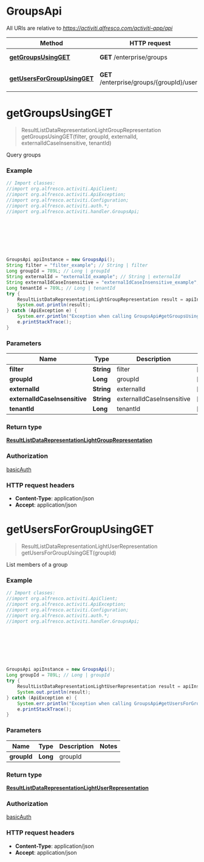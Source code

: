 # GroupsApi

All URIs are relative to *https://activiti.alfresco.com/activiti-app/api*

Method | HTTP request | Description
------------- | ------------- | -------------
[**getGroupsUsingGET**](GroupsApi.md#getGroupsUsingGET) | **GET** /enterprise/groups | Query groups
[**getUsersForGroupUsingGET**](GroupsApi.md#getUsersForGroupUsingGET) | **GET** /enterprise/groups/{groupId}/users | List members of a group


<a name="getGroupsUsingGET"></a>
# **getGroupsUsingGET**
> ResultListDataRepresentationLightGroupRepresentation getGroupsUsingGET(filter, groupId, externalId, externalIdCaseInsensitive, tenantId)

Query groups

### Example
```java
// Import classes:
//import org.alfresco.activiti.ApiClient;
//import org.alfresco.activiti.ApiException;
//import org.alfresco.activiti.Configuration;
//import org.alfresco.activiti.auth.*;
//import org.alfresco.activiti.handler.GroupsApi;








GroupsApi apiInstance = new GroupsApi();
String filter = "filter_example"; // String | filter
Long groupId = 789L; // Long | groupId
String externalId = "externalId_example"; // String | externalId
String externalIdCaseInsensitive = "externalIdCaseInsensitive_example"; // String | externalIdCaseInsensitive
Long tenantId = 789L; // Long | tenantId
try {
    ResultListDataRepresentationLightGroupRepresentation result = apiInstance.getGroupsUsingGET(filter, groupId, externalId, externalIdCaseInsensitive, tenantId);
    System.out.println(result);
} catch (ApiException e) {
    System.err.println("Exception when calling GroupsApi#getGroupsUsingGET");
    e.printStackTrace();
}
```

### Parameters

Name | Type | Description  | Notes
------------- | ------------- | ------------- | -------------
 **filter** | **String**| filter | [optional]
 **groupId** | **Long**| groupId | [optional]
 **externalId** | **String**| externalId | [optional]
 **externalIdCaseInsensitive** | **String**| externalIdCaseInsensitive | [optional]
 **tenantId** | **Long**| tenantId | [optional]

### Return type

[**ResultListDataRepresentationLightGroupRepresentation**](ResultListDataRepresentationLightGroupRepresentation.md)

### Authorization

[basicAuth](../README.md#basicAuth)

### HTTP request headers

 - **Content-Type**: application/json
 - **Accept**: application/json

<a name="getUsersForGroupUsingGET"></a>
# **getUsersForGroupUsingGET**
> ResultListDataRepresentationLightUserRepresentation getUsersForGroupUsingGET(groupId)

List members of a group

### Example
```java
// Import classes:
//import org.alfresco.activiti.ApiClient;
//import org.alfresco.activiti.ApiException;
//import org.alfresco.activiti.Configuration;
//import org.alfresco.activiti.auth.*;
//import org.alfresco.activiti.handler.GroupsApi;








GroupsApi apiInstance = new GroupsApi();
Long groupId = 789L; // Long | groupId
try {
    ResultListDataRepresentationLightUserRepresentation result = apiInstance.getUsersForGroupUsingGET(groupId);
    System.out.println(result);
} catch (ApiException e) {
    System.err.println("Exception when calling GroupsApi#getUsersForGroupUsingGET");
    e.printStackTrace();
}
```

### Parameters

Name | Type | Description  | Notes
------------- | ------------- | ------------- | -------------
 **groupId** | **Long**| groupId |

### Return type

[**ResultListDataRepresentationLightUserRepresentation**](ResultListDataRepresentationLightUserRepresentation.md)

### Authorization

[basicAuth](../README.md#basicAuth)

### HTTP request headers

 - **Content-Type**: application/json
 - **Accept**: application/json

